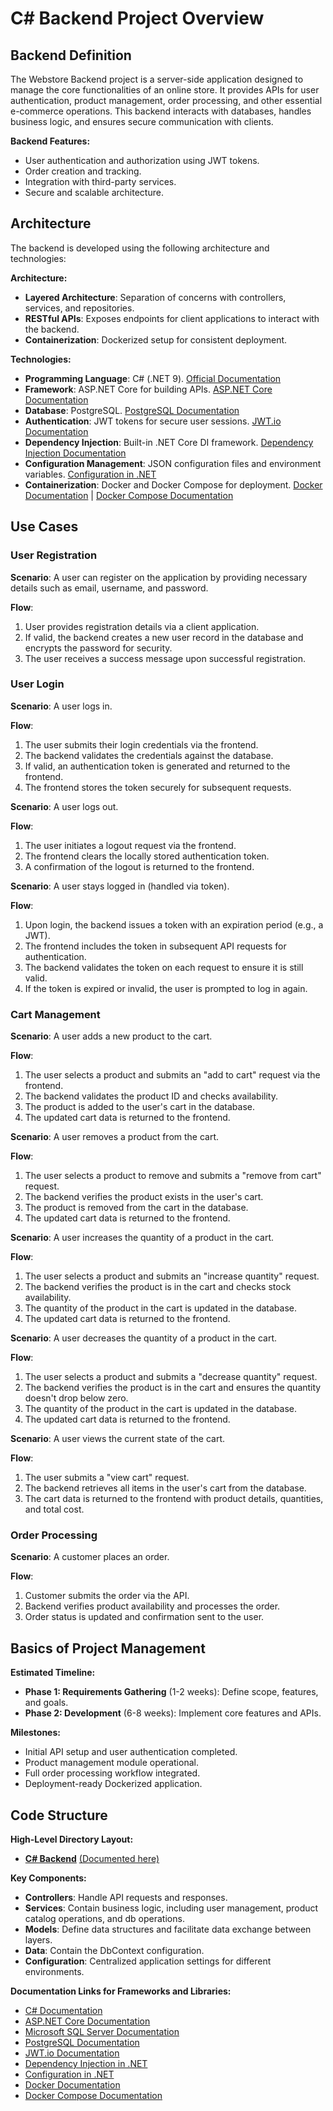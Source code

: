 # C# Backend Project Overview

## Backend Definition
The Webstore Backend project is a server-side application designed to manage the core functionalities of an online store. It provides APIs for user authentication, product management, order processing, and other essential e-commerce operations. This backend interacts with databases, handles business logic, and ensures secure communication with clients.

**Backend Features:**

- User authentication and authorization using JWT tokens.
- Order creation and tracking.
- Integration with third-party services.
- Secure and scalable architecture.

## Architecture
The backend is developed using the following architecture and technologies:

**Architecture:**

- **Layered Architecture**: Separation of concerns with controllers, services, and repositories.
- **RESTful APIs**: Exposes endpoints for client applications to interact with the backend.
- **Containerization**: Dockerized setup for consistent deployment.

**Technologies:**

- **Programming Language**: C# (.NET 9). [Official Documentation](https://learn.microsoft.com/en-us/dotnet/)
- **Framework**: ASP.NET Core for building APIs. [ASP.NET Core Documentation](https://learn.microsoft.com/en-us/aspnet/core/)
- **Database**: PostgreSQL. [PostgreSQL Documentation](https://www.postgresql.org/docs/)
- **Authentication**: JWT tokens for secure user sessions. [JWT.io Documentation](https://jwt.io/introduction/)
- **Dependency Injection**: Built-in .NET Core DI framework. [Dependency Injection Documentation](https://learn.microsoft.com/en-us/dotnet/core/extensions/dependency-injection)
- **Configuration Management**: JSON configuration files and environment variables. [Configuration in .NET](https://learn.microsoft.com/en-us/aspnet/core/fundamentals/configuration/)
- **Containerization**: Docker and Docker Compose for deployment. [Docker Documentation](https://docs.docker.com/) | [Docker Compose Documentation](https://docs.docker.com/compose/)

## Use Cases

### User Registration

**Scenario**: A user can register on the application by providing necessary details such as email, username, and password.

**Flow**:

1. User provides registration details via a client application.
2. If valid, the backend creates a new user record in the database and encrypts the password for security.
3. The user receives a success message upon successful registration.
 
### User Login

**Scenario**: A user logs in.

**Flow**:

1. The user submits their login credentials via the frontend.
2. The backend validates the credentials against the database.
3. If valid, an authentication token is generated and returned to the frontend.
4. The frontend stores the token securely for subsequent requests.

**Scenario**: A user logs out.

**Flow**:

1. The user initiates a logout request via the frontend.
2. The frontend clears the locally stored authentication token.
3. A confirmation of the logout is returned to the frontend.

**Scenario**: A user stays logged in (handled via token).

**Flow**:

1. Upon login, the backend issues a token with an expiration period (e.g., a JWT).
2. The frontend includes the token in subsequent API requests for authentication.
3. The backend validates the token on each request to ensure it is still valid.
4. If the token is expired or invalid, the user is prompted to log in again.
  
### Cart Management

**Scenario**: A user adds a new product to the cart.

**Flow**:

1. The user selects a product and submits an "add to cart" request via the frontend.
2. The backend validates the product ID and checks availability.
3. The product is added to the user's cart in the database.
4. The updated cart data is returned to the frontend.

**Scenario**: A user removes a product from the cart.

**Flow**:

1. The user selects a product to remove and submits a "remove from cart" request.
2. The backend verifies the product exists in the user's cart.
3. The product is removed from the cart in the database.
4. The updated cart data is returned to the frontend.

**Scenario**: A user increases the quantity of a product in the cart.

**Flow**:

1. The user selects a product and submits an "increase quantity" request.
2. The backend verifies the product is in the cart and checks stock availability.
3. The quantity of the product in the cart is updated in the database.
4. The updated cart data is returned to the frontend.

**Scenario**: A user decreases the quantity of a product in the cart.

**Flow**:

1. The user selects a product and submits a "decrease quantity" request.
2. The backend verifies the product is in the cart and ensures the quantity doesn't drop below zero.
3. The quantity of the product in the cart is updated in the database.
4. The updated cart data is returned to the frontend.

**Scenario**: A user views the current state of the cart.

**Flow**:

1. The user submits a "view cart" request.
2. The backend retrieves all items in the user's cart from the database.
3. The cart data is returned to the frontend with product details, quantities, and total cost.

###  Order Processing

**Scenario**: A customer places an order.

**Flow**:

1. Customer submits the order via the API.
2. Backend verifies product availability and processes the order.
3. Order status is updated and confirmation sent to the user.

## Basics of Project Management

**Estimated Timeline:**

- **Phase 1: Requirements Gathering** (1-2 weeks): Define scope, features, and goals.
- **Phase 2: Development** (6-8 weeks): Implement core features and APIs.

**Milestones:**

- Initial API setup and user authentication completed.
- Product management module operational.
- Full order processing workflow integrated.
- Deployment-ready Dockerized application.

## Code Structure

**High-Level Directory Layout:**

- **[C# Backend]([https://github.com/storevision/webstore-backend](https://storevision.github.io/docs/project/backend/))** [(Documented here)](project/backend.md)

**Key Components:**

- **Controllers**: Handle API requests and responses.
- **Services**: Contain business logic, including user management, product catalog operations, and db operations.
- **Models**: Define data structures and facilitate data exchange between layers.
- **Data**: Contain the DbContext configuration.
- **Configuration**: Centralized application settings for different environments.

**Documentation Links for Frameworks and Libraries:**

- [C# Documentation](https://learn.microsoft.com/en-us/dotnet/)
- [ASP.NET Core Documentation](https://learn.microsoft.com/en-us/aspnet/core/)
- [Microsoft SQL Server Documentation](https://learn.microsoft.com/en-us/sql/)
- [PostgreSQL Documentation](https://www.postgresql.org/docs/)
- [JWT.io Documentation](https://jwt.io/introduction/)
- [Dependency Injection in .NET](https://learn.microsoft.com/en-us/dotnet/core/extensions/dependency-injection)
- [Configuration in .NET](https://learn.microsoft.com/en-us/aspnet/core/fundamentals/configuration/)
- [Docker Documentation](https://docs.docker.com/)
- [Docker Compose Documentation](https://docs.docker.com/compose/)
